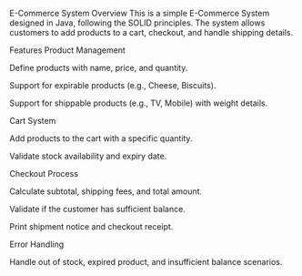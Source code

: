 E-Commerce System
Overview
This is a simple E-Commerce System designed in Java, following the SOLID principles. The system allows customers to add products to a cart, checkout, and handle shipping details.

Features
Product Management

  Define products with name, price, and quantity.
  
  Support for expirable products (e.g., Cheese, Biscuits).

  Support for shippable products (e.g., TV, Mobile) with weight details.

Cart System

  Add products to the cart with a specific quantity.

  Validate stock availability and expiry date.

Checkout Process

  Calculate subtotal, shipping fees, and total amount.

  Validate if the customer has sufficient balance.

  Print shipment notice and checkout receipt.


Error Handling

  Handle out of stock, expired product, and insufficient balance scenarios.
